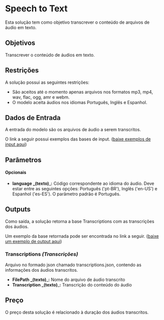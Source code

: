 # Speech to Text

Esta solução tem como objetivo transcrever o conteúdo de arquivos de áudio em texto.

## Objetivos

Transcrever o conteúdo de áudios em texto.

## Restrições

A solução possui as seguintes restrições:

* São aceitos até o momento apenas arquivos nos formatos mp3, mp4, wav, flac, ogg, amr e webm.
* O modelo aceita áudios nos idiomas Português, Inglês e Espanhol.

## Dados de Entrada

A entrada do modelo são os arquivos de áudio a serem transcritos.

O link a seguir possui exemplos das bases de input. ([baixe exemplos de input aqui](doc/INPUT.zip))

## Parâmetros

#### Opcionais

* **language **_**(texto)**_**:** Código correspondente ao idioma do áudio. Deve estar entre as seguintes opções: Português ('pt-BR'), Inglês ('en-US') e Espanhol ('es-ES'). O parâmetro padrão é Português.

## Outputs

Como saída, a solução retorna a base Transcriptions com as transcrições dos áudios.

Um exemplo da base retornada pode ser encontrada no link a seguir. ([baixe um exemplo de output aqui](doc/OUTPUT.zip))

### Transcriptions _(Transcrições)_

Arquivo no formado json chamado transcriptions.json, contendo as informações dos áudios transcritos.

* **FilePath **_**(texto)**_**:** Nome do arquivo de áudio transcrito
* **Transcription **_**(texto)**_**:** Transcrição do conteúdo do áudio

## Preço

O preço desta solução é relacionado à duração dos áudios transcritos.
